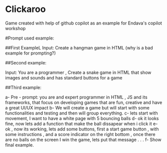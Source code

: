 # Clickaroo
Game created with help of github copilot as an example for Endava's copilot workshop

#Prompt used example:

##First ExampleL
Input: Create a hangman game in HTML (why is a bad example for prompting?)

##Second example:

Input: You are a programmer , Create a snake game in HTML that show images and sounds and has standard buttons for a game

##Third example:

a-	Pre - prompt: you are and expert programmer in HTML , JS and its frameworks, that focus on developing games that are fun, creative and have a great UI/UX impact
b-	We will create a game but will start with some functionalities and testing and then will group everything.
c-	lets start with movement, I want to have a white page with 5 bouncing balls
d-	ok it looks fine, now lets add a function that make the ball dissapear when i click it
e-	ok , now its working, lets add some buttons, first a start game button , with some instructions , and a score indicator on the right bottom , once there are no balls on the screen I win the game, lets put that message
.
.
.
f-	Show final example.
